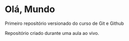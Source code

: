 # Olá, Mundo
 Primeiro repositório versionado do curso de Git e Github

 Repositório criado durante uma aula ao vivo.
